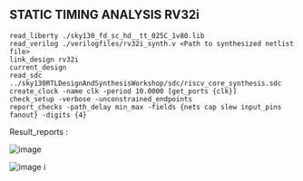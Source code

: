 ## STATIC TIMING ANALYSIS RV32i

    read_liberty ./sky130_fd_sc_hd__tt_025C_1v80.lib
    read_verilog ./verilogfiles/rv32i_synth.v <Path to synthesized netlist file>
    link_design rv32i
    current_design
    read_sdc ../sky130RTLDesignAndSynthesisWorkshop/sdc/riscv_core_synthesis.sdc
    create_clock -name clk -period 10.0000 [get_ports {clk}]
    check_setup -verbose -unconstrained_endpoints
    report_checks -path_delay min_max -fields {nets cap slew input_pins fanout} -digits {4}


Result_reports : 

![image](https://github.com/user-attachments/assets/d4cfc38c-73f1-4e42-b623-a62e5189f091)

![image](https://github.com/user-attachments/assets/3db3b56f-686e-4160-8bd3-748662979e19)
i

